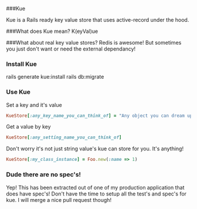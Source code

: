 ###Kue

Kue is a Rails ready key value store that uses active-record under the hood.

###What does Kue mean?
K(eyVal)ue 

###What about real key value stores?
Redis is awesome! But sometimes you just don't want or need the external dependancy!

### Install Kue
rails generate kue:install
rails db:migrate

### Use Kue
Set a key and it's value

```ruby
KueStore[:any_key_name_you_can_think_of] = "Any object you can dream up"
```

Get a value by key

```ruby
KueStore[:any_setting_name_you_can_think_of] 
```

Don't worry it's not just string value's kue can store for you. It's anything!

```ruby
KueStore[:my_class_instance] = Foo.new(:name => 1)
```

### Dude there are no spec's!
Yep! This has been extracted out of one of my production application that does have spec's! 
Don't have the time to setup all the test's and spec's for kue. 
I will merge a nice pull request though!
